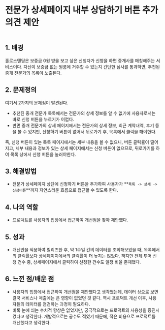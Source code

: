 # 전문가 상세페이지 내부 상담하기 버튼 추가 의견 제안

<figure><img src="https://files.gitbook.com/v0/b/gitbook-x-prod.appspot.com/o/spaces%2FVma2fZdYpzVKe3WRZJd1%2Fuploads%2FX7zoyJ13Fq0OnBUZENvq%2Fimage.png?alt=media&#x26;token=8a06ded6-a666-407b-b527-e28da6c6ed03" alt=""><figcaption></figcaption></figure>

## 1. 배경  <a href="#1." id="1."></a>

홀로스탠딩은 보증금 0원 방을 보고 싶은 신청자가 신청을 하면 중개사를 매칭해주는 서비스이다. 자신이 보증금 없는 원룸에 거주할 수 있는지 간단한 심사를 통과하면, 추천된 중개 전문가의 목록이 노출된다.&#x20;

## 2. 문제정의 <a href="#2." id="2."></a>

여기서 2가지의 문제점이 발견된다.&#x20;

* 추천된 중개 전문가 목록에서는 전문가의 상세 정보를 알 수 없기에 사용자로서는 바로 신청 버튼을 누르기가 어렵다.&#x20;
* 반면 중개 전문가의 상세 페이지에서는 전문가의 상세 정보, 최근 계약내역, 후기 등을 볼 수 있지만, 신청하기 버튼이 없어서 뒤로가기 후, 목록에서 클릭을 해야한다.&#x20;

즉, 신청 버튼이 있는 목록 페이지에서는 세부 내용을 볼 수 없으니, 버튼 클릭률이 떨어지고, 세부 내용과 정보가 있는 상세 페이지에서는 신청 버튼이 없으므로, 뒤로가기를 하여 목록 상에서 신청 버튼을 눌러야한다. &#x20;

## 3. 해결방법

* 전문가 상세페이지 상단에 신청하기 버튼을 추가하여 사용자가 **`목록 -> 상세 -> 신청버튼`**까지 자연스러운 흐름으로 접근할 수 있도록 한다.&#x20;

## 4. 나의 역할 <a href="#4." id="4."></a>

* 프로덕트를 사용자의 입장에서 접근하여 개선점을 찾아 제안했다.&#x20;

## 5. 성과 <a href="#5." id="5."></a>

* 개선안을 적용하여 릴리즈한 후, 약 1주일 간의 데이터를 조회해보았을 때, 목록에서의 클릭률보다 상세페이지에서의  클릭률이 더 높지는 않았다. 하지만 전체 투어 신청 건수 중, 상세페이지에서 클릭하여 신청한 건수도 일정 비율 존재했다.&#x20;

## 6. 느낀 점/배운 점 <a href="#6." id="6."></a>

* ​사용자의 입장에서 접근하여 개선점을 제안했다고 생각했는데, 데이터 상으로 보면 결국 서비스나 매출에는 큰 영향이 없었던 것 같다. 역시 프로덕트 개선 이후, 사용자들의 데이터를 점검하는 과정이 필요하다.&#x20;
* 비록 눈에 띄는 수치적 향상은 없었지만, 궁극적으로는 프로덕트의 사용성을 증진시켰다고 생각한다. 개발적으로는 공수도 적었기 때문에, 적은 비용으로 프로덕트를 개선했다고 생각한다.&#x20;
